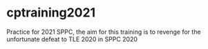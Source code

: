 # cptraining2021
Practice for 2021 SPPC, the aim for this training is to revenge for the unfortunate defeat to TLE 2020 in SPPC 2020
